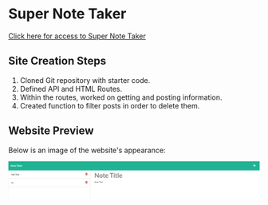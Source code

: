 # Super Note Taker

[Click here for access to Super Note Taker](https://jamiethomason.github.io/Super-Note-Taker/)

## Site Creation Steps
1. Cloned Git repository with starter code.
2. Defined API and HTML Routes.
3. Within the routes, worked on getting and posting information.
4. Created function to filter posts in order to delete them.

## Website Preview
Below is an image of the website's appearance:

![Screenshot of Super Note Taker](./public/assets/Screen%20Shot%202022-08-18%20at%209.34.27%20PM.png)